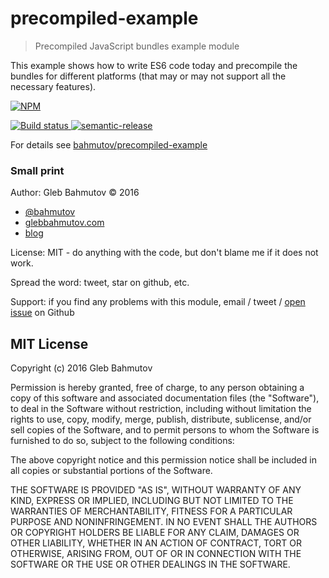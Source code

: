 # precompiled-example
> Precompiled JavaScript bundles example module

This example shows how to write ES6 code today and precompile the bundles
for different platforms (that may or may not support all the necessary features).

[![NPM][precompiled-example-icon] ][precompiled-example-url]

[![Build status][precompiled-example-ci-image] ][precompiled-example-ci-url]
[![semantic-release][semantic-image] ][semantic-url]

For details see [bahmutov/precompiled-example](https://github.com/bahmutov/precompiled-example)

### Small print

Author: Gleb Bahmutov &copy; 2016

* [@bahmutov](https://twitter.com/bahmutov)
* [glebbahmutov.com](http://glebbahmutov.com)
* [blog](http://glebbahmutov.com/blog/)

License: MIT - do anything with the code, but don't blame me if it does not work.

Spread the word: tweet, star on github, etc.

Support: if you find any problems with this module, email / tweet /
[open issue](https://github.com/bahmutov/precompiled-example/issues) on Github

## MIT License

Copyright (c) 2016 Gleb Bahmutov

Permission is hereby granted, free of charge, to any person
obtaining a copy of this software and associated documentation
files (the "Software"), to deal in the Software without
restriction, including without limitation the rights to use,
copy, modify, merge, publish, distribute, sublicense, and/or sell
copies of the Software, and to permit persons to whom the
Software is furnished to do so, subject to the following
conditions:

The above copyright notice and this permission notice shall be
included in all copies or substantial portions of the Software.

THE SOFTWARE IS PROVIDED "AS IS", WITHOUT WARRANTY OF ANY KIND,
EXPRESS OR IMPLIED, INCLUDING BUT NOT LIMITED TO THE WARRANTIES
OF MERCHANTABILITY, FITNESS FOR A PARTICULAR PURPOSE AND
NONINFRINGEMENT. IN NO EVENT SHALL THE AUTHORS OR COPYRIGHT
HOLDERS BE LIABLE FOR ANY CLAIM, DAMAGES OR OTHER LIABILITY,
WHETHER IN AN ACTION OF CONTRACT, TORT OR OTHERWISE, ARISING
FROM, OUT OF OR IN CONNECTION WITH THE SOFTWARE OR THE USE OR
OTHER DEALINGS IN THE SOFTWARE.

[precompiled-example-icon]: https://nodei.co/npm/precompiled-example.png?downloads=true
[precompiled-example-url]: https://npmjs.org/package/precompiled-example
[precompiled-example-ci-image]: https://travis-ci.org/bahmutov/precompiled-example.png?branch=master
[precompiled-example-ci-url]: https://travis-ci.org/bahmutov/precompiled-example
[semantic-image]: https://img.shields.io/badge/%20%20%F0%9F%93%A6%F0%9F%9A%80-semantic--release-e10079.svg
[semantic-url]: https://github.com/semantic-release/semantic-release
